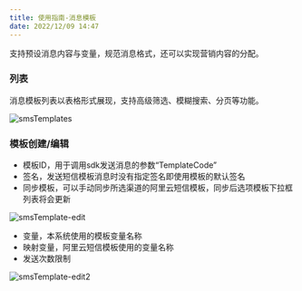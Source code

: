 ```yaml
---
title: 使用指南-消息模板
date: 2022/12/09 14:47
---
```


支持预设消息内容与变量，规范消息格式，还可以实现营销内容的分配。

### 列表

消息模板列表以表格形式展现，支持高级筛选、模糊搜索、分页等功能。
    
![smsTemplates](http://cdn.masastack.com/stack/doc/mc/smsTemplates.png)

### 模板创建/编辑

- 模板ID，用于调用sdk发送消息的参数“TemplateCode”
- 签名，发送短信模板消息时没有指定签名即使用模板的默认签名
- 同步模板，可以手动同步所选渠道的阿里云短信模板，同步后选项模板下拉框列表将会更新

![smsTemplate-edit](http://cdn.masastack.com/stack/doc/mc/smsTemplate-edit.png)

- 变量，本系统使用的模板变量名称
- 映射变量，阿里云短信模板使用的变量名称
- 发送次数限制

![smsTemplate-edit2](http://cdn.masastack.com/stack/doc/mc/smsTemplate-edit2.png)